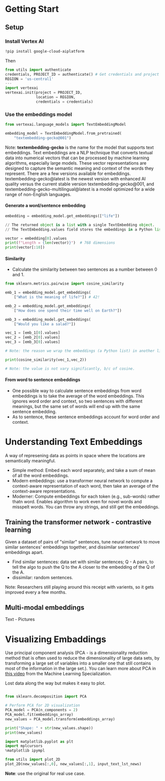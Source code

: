 # Getting Start

## Setup

### Install Vertex AI

```bash
!pip install google-cloud-aiplatform
```
Then

```python
from utils import authenticate
credentials, PROJECT_ID = authenticate() # Get credentials and project ID
REGION = 'us-central1'
---
import vertexai
vertexai.init(project = PROJECT_ID, 
              location = REGION, 
              credentials = credentials)

```
### Use the embeddings model

```python
from vertexai.language_models import TextEmbeddingModel

embedding_model = TextEmbeddingModel.from_pretrained(
    "textembedding-gecko@001")

```

Note: **textembedding-gecko** is the name for the model that supports text embeddings. Text embeddings are a NLP technique that converts textual data into numerical vectors that can be processed by machine learning algorithms, especially large models. These vector representations are designed to capture the semantic meaning and context of the words they represent.
There are a few versions available for embeddings. textembedding-gecko@latest is the newest version with enhanced AI quality versus the current stable version textembedding-gecko@001, and textembedding-gecko-multilingual@latest is a model optimized for a wide range of non-English languages.

#### Generate a word/sentence embedding

```python
embedding = embedding_model.get_embeddings(["life"])

// The returned object is a list with a single TextEmbedding object.
// The TextEmbedding.values field stores the embeddings in a Python list.

vector = embedding[0].values
print(f"Length = {len(vector)}")  # 768 dimensions
print(vector[:10])  

```

#### Similarity

- Calculate the similarity between two sentences as a number between 0 and 1.

```python
from sklearn.metrics.pairwise import cosine_similarity

emb_1 = embedding_model.get_embeddings(
    ["What is the meaning of life?"]) # 42!

emb_2 = embedding_model.get_embeddings(
    ["How does one spend their time well on Earth?"])

emb_3 = embedding_model.get_embeddings(
    ["Would you like a salad?"])

vec_1 = [emb_1[0].values]
vec_2 = [emb_2[0].values]
vec_3 = [emb_3[0].values]

# Note: the reason we wrap the embeddings (a Python list) in another list is because the cosine_similarity function expects either a 2D numpy array or a list of lists.

print(cosine_similarity(vec_1,vec_2))

# Note: the value is not vary significantly, b/c of cosine.

```

#### From word to sentence embeddings
- One possible way to calculate sentence embeddings from word embeddings is to take the average of the word embeddings.
  This ignores word order and context, so two sentences with different meanings, but the same set of words will end up with the same sentence embedding.
- As to sentence, these sentence embeddings account for word order and context.


# Understanding Text Embeddings

A way of represening data as points in space where the locations are semantically meaningful.

- Simple method: Embed each word separately, and take a sum of mean of all the word embeddings.
- Modern embeddings: use a transformer neural network to compute a context-aware representation of each word, then take an average of the context-aware representations.
- Moderner: Compute embeddings for each token (e.g., sub-words) rather thatn word. Enables algorithm to work even for novel words and misspelt words. You can throw any strings, and still get the embeddings.

## Training the transformer network - **contrastive learning**

Given a dataset of pairs of "similar" sentences, tune neural network to move similar sentences' embeddings together, and dissimilar sentences' embeddings apart. 
- Find similar sentences: data set with similar sentences; Q - A pairs, to tell the algo to push the Q to the A closer to the embedding of the Q of the A.
- dissimilar: random sentences.

Note: Researchers still playing around this receipt with varients, so it gets improved every a few months.

## Multi-modal embeddings

Text - Pictures

# Visualizing Embaddings

Use principal component analysis (PCA - is a dimensionality reduction method that is often used to reduce the dimensionality of large data sets, by transforming a large set of variables into a smaller one that still contains most of the information in the large set.). You can learn more about PCA in [this video](https://www.coursera.org/learn/unsupervised-learning-recommenders-reinforcement-learning/lecture/73zWO/reducing-the-number-of-features-optional) from the Machine Learning Specialization.

Lost data along the way but makes it easy to plot.

```python

from sklearn.decomposition import PCA

# Perform PCA for 2D visualization
PCA_model = PCA(n_components = 2)
PCA_model.fit(embeddings_array)
new_values = PCA_model.transform(embeddings_array)

print("Shape: " + str(new_values.shape))
print(new_values)

```

```python
import matplotlib.pyplot as plt
import mplcursors
%matplotlib ipympl

from utils import plot_2D
plot_2D(new_values[:,0], new_values[:,1], input_text_lst_news)
```
**Note**: use the original for real use case.

